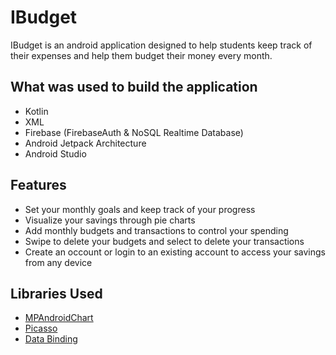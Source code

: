 # IBudget

IBudget is an android application designed to help students keep track 
of their expenses and help them budget their money every month. 

## What was used to build the application
* Kotlin
* XML
* Firebase (FirebaseAuth & NoSQL Realtime Database)
* Android Jetpack Architecture
* Android Studio

## Features
* Set your monthly goals and keep track of your progress
* Visualize your savings through pie charts
* Add monthly budgets and transactions to control your spending
* Swipe to delete your budgets and select to delete your transactions
* Create an occount or login to an existing account to access your savings from any device

## Libraries Used
* <a href="https://github.com/PhilJay/MPAndroidChart">MPAndroidChart</a>
* <a href="https://github.com/square/picasso">Picasso</a>
* <a href="https://developer.android.com/topic/libraries/data-binding">Data Binding</a>


